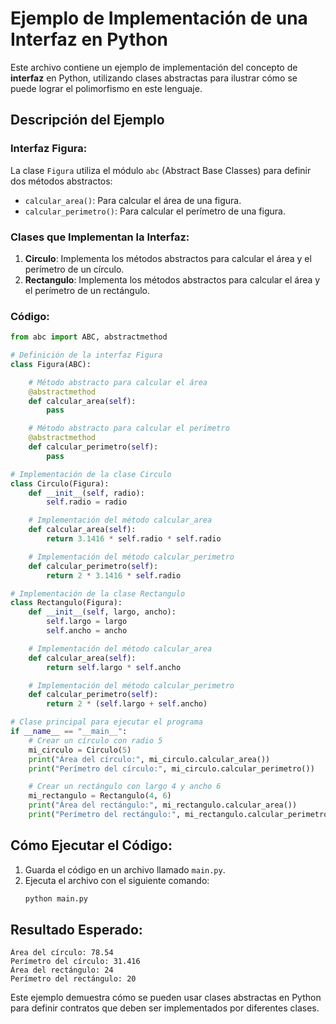 
# Ejemplo de Implementación de una Interfaz en Python

Este archivo contiene un ejemplo de implementación del concepto de **interfaz** en Python, utilizando clases abstractas para ilustrar cómo se puede lograr el polimorfismo en este lenguaje.

## Descripción del Ejemplo

### Interfaz Figura:
La clase `Figura` utiliza el módulo `abc` (Abstract Base Classes) para definir dos métodos abstractos:
- `calcular_area()`: Para calcular el área de una figura.
- `calcular_perimetro()`: Para calcular el perímetro de una figura.

### Clases que Implementan la Interfaz:
1. **Circulo**: Implementa los métodos abstractos para calcular el área y el perímetro de un círculo.
2. **Rectangulo**: Implementa los métodos abstractos para calcular el área y el perímetro de un rectángulo.

### Código:

```python
from abc import ABC, abstractmethod

# Definición de la interfaz Figura
class Figura(ABC):

    # Método abstracto para calcular el área
    @abstractmethod
    def calcular_area(self):
        pass

    # Método abstracto para calcular el perímetro
    @abstractmethod
    def calcular_perimetro(self):
        pass

# Implementación de la clase Circulo
class Circulo(Figura):
    def __init__(self, radio):
        self.radio = radio

    # Implementación del método calcular_area
    def calcular_area(self):
        return 3.1416 * self.radio * self.radio

    # Implementación del método calcular_perimetro
    def calcular_perimetro(self):
        return 2 * 3.1416 * self.radio

# Implementación de la clase Rectangulo
class Rectangulo(Figura):
    def __init__(self, largo, ancho):
        self.largo = largo
        self.ancho = ancho

    # Implementación del método calcular_area
    def calcular_area(self):
        return self.largo * self.ancho

    # Implementación del método calcular_perimetro
    def calcular_perimetro(self):
        return 2 * (self.largo + self.ancho)

# Clase principal para ejecutar el programa
if __name__ == "__main__":
    # Crear un círculo con radio 5
    mi_circulo = Circulo(5)
    print("Área del círculo:", mi_circulo.calcular_area())
    print("Perímetro del círculo:", mi_circulo.calcular_perimetro())

    # Crear un rectángulo con largo 4 y ancho 6
    mi_rectangulo = Rectangulo(4, 6)
    print("Área del rectángulo:", mi_rectangulo.calcular_area())
    print("Perímetro del rectángulo:", mi_rectangulo.calcular_perimetro())
```

## Cómo Ejecutar el Código:

1. Guarda el código en un archivo llamado `main.py`.
2. Ejecuta el archivo con el siguiente comando:
   ```bash
   python main.py
   ```

## Resultado Esperado:

```
Área del círculo: 78.54
Perímetro del círculo: 31.416
Área del rectángulo: 24
Perímetro del rectángulo: 20
```

Este ejemplo demuestra cómo se pueden usar clases abstractas en Python para definir contratos que deben ser implementados por diferentes clases.
